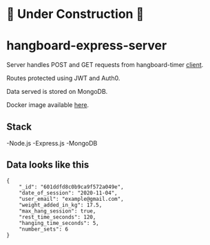 # 🚧 Under Construction 🚧

# hangboard-express-server

Server handles POST and GET requests from hangboard-timer [client](https://github.com/michaelfswann/hangboard-timer").

Routes protected using JWT and Auth0.

Data served is stored on MongoDB.

Docker image available [here](https://hub.docker.com/repository/docker/michaelfswann/hangboard-server).

## Stack
-Node.js
-Express.js
-MongoDB

## Data looks like this 
    {
		"_id": "601ddfd8c0b9ca9f572a049e",
		"date_of_session": "2020-11-04",
		"user_email": "example@gmail.com",
		"weight_added_in_kg": 17.5,
		"max_hang_session": true,
		"rest_time_seconds": 120,
		"hanging_time_seconds": 5,
		"number_sets": 6
    }
